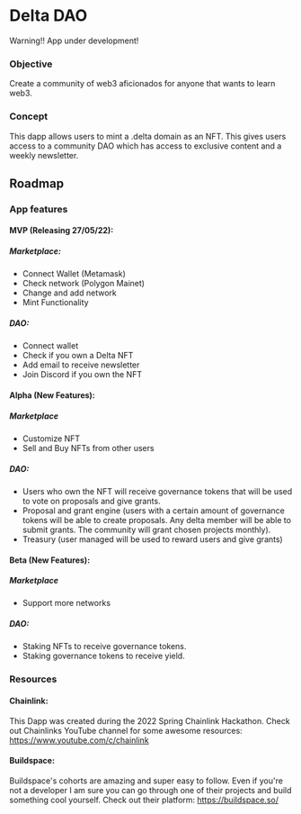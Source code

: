 # Delta DAO

Warning!! App under development!

### Objective

Create a community of web3 aficionados for anyone that wants to learn web3.

### Concept

This dapp allows users to mint a .delta domain as an NFT. This gives users access to a community DAO which has access to exclusive content and a weekly newsletter.

## Roadmap

### App features

#### MVP (Releasing 27/05/22):

##### Marketplace:

- Connect Wallet (Metamask)
- Check network (Polygon Mainet)
- Change and add network
- Mint Functionality

##### DAO:

- Connect wallet
- Check if you own a Delta NFT
- Add email to receive newsletter
- Join Discord if you own the NFT

#### Alpha (New Features):

##### Marketplace

- Customize NFT
- Sell and Buy NFTs from other users

##### DAO:

- Users who own the NFT will receive governance tokens that will be used to vote on proposals and give grants.
- Proposal and grant engine (users with a certain amount of governance tokens will be able to create proposals. Any delta member will be able to submit grants. The community will grant chosen projects monthly).
- Treasury (user managed will be used to reward users and give grants)

#### Beta (New Features):

##### Marketplace

- Support more networks

##### DAO:

- Staking NFTs to receive governance tokens.
- Staking governance tokens to receive yield.

### Resources

#### Chainlink:

This Dapp was created during the 2022 Spring Chainlink Hackathon.
Check out Chainlinks YouTube channel for some awesome resources: https://www.youtube.com/c/chainlink

#### Buildspace:

Buildspace's cohorts are amazing and super easy to follow. Even if you're not a developer I am sure you can go through one of their projects and build something cool yourself.
Check out their platform: https://buildspace.so/